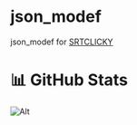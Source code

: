 # json_modef
json_modef for [SRTCLICKY](https://github.com/endang-ismaya/IRS-YPN/releases/tag/srt_clicky_v020)

# 📊 GitHub Stats
![Alt](https://repobeats.axiom.co/api/embed/460b7808d28a66ad7a8f49fab4e260fbf4881003.svg "Repobeats analytics image")
